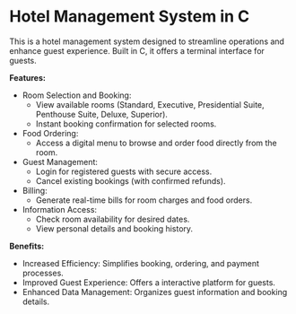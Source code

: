 # Hotel Management System in C
This is a hotel management system designed to streamline operations and enhance guest experience. Built in C, it offers a terminal interface for guests.

**Features:**
- Room Selection and Booking:
	- View available rooms (Standard, Executive, Presidential Suite, Penthouse Suite, Deluxe, Superior).
	- Instant booking confirmation for selected rooms.
- Food Ordering:
	- Access a digital menu to browse and order food directly from the room.
- Guest Management:
	- Login for registered guests with secure access.
	- Cancel existing bookings (with confirmed refunds).
- Billing:
	- Generate real-time bills for room charges and food orders.
- Information Access:
	- Check room availability for desired dates.
	- View personal details and booking history.

**Benefits:**
- Increased Efficiency: Simplifies booking, ordering, and payment processes.
- Improved Guest Experience: Offers a interactive platform for guests.
- Enhanced Data Management: Organizes guest information and booking details.
